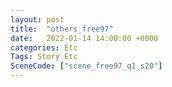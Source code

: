 ```yaml
---
layout: post
title:  "others_free97"
date:   2022-01-14 14:00:00 +0000
categories: Etc
Tags: Story Etc
SceneCode: ["scene_free97_q1_s20"]
---
```

